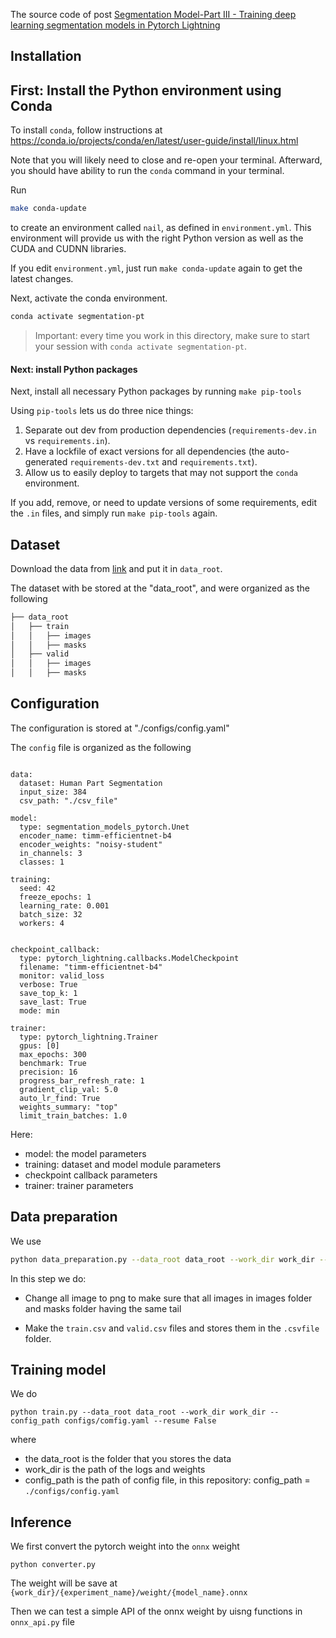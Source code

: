 The source code of post [Segmentation Model-Part III - Training deep learning segmentation models in Pytorch Lightning](https://hphuongdhsp.github.io/ml-blog/pytorchlightning/semanticsegmentation/deeplearning/2022/08/04/segmentation-model-part3.html)
## Installation 
## First: Install the Python environment using Conda



To install `conda`, follow instructions at https://conda.io/projects/conda/en/latest/user-guide/install/linux.html

Note that you will likely need to close and re-open your terminal.
Afterward, you should have ability to run the `conda` command in your terminal.

Run 
```sh
make conda-update
``` 
to create an environment called `nail`, as defined in `environment.yml`.
This environment will provide us with the right Python version as well as the CUDA and CUDNN libraries.

If you edit `environment.yml`, just run  `make conda-update`
again to get the latest changes.

Next, activate the conda environment.

```sh
conda activate segmentation-pt
```

> Important: every time you work in this directory, make sure to start your session with `conda activate segmentation-pt`.
#### Next: install Python packages

Next, install all necessary Python packages by running `make pip-tools`

Using `pip-tools` lets us do three nice things:

1. Separate out dev from production dependencies (`requirements-dev.in` vs `requirements.in`).
2. Have a lockfile of exact versions for all dependencies (the auto-generated `requirements-dev.txt` and `requirements.txt`).
3. Allow us to easily deploy to targets that may not support the `conda` environment.

If you add, remove, or need to update versions of some requirements, edit the `.in` files, and simply run `make pip-tools` again.


## Dataset 
Download the data from [link](https://drive.google.com/file/d/1qBLwdQeu9nvTw70E46XNXMciB0aKsM7r/view) and put it in `data_root`. 

The dataset with be stored at the "data_root", and were organized as the following

```bash
├── data_root 
│   ├── train
│   │   ├── images
│   │   ├── masks
│   ├── valid 
│   │   ├── images
│   │   ├── masks

```

## Configuration 


The configuration is stored at "./configs/config.yaml"

The `config` file is organized as the following

```

data:
  dataset: Human Part Segmentation
  input_size: 384
  csv_path: "./csv_file"

model:
  type: segmentation_models_pytorch.Unet
  encoder_name: timm-efficientnet-b4
  encoder_weights: "noisy-student"
  in_channels: 3
  classes: 1

training:
  seed: 42
  freeze_epochs: 1
  learning_rate: 0.001
  batch_size: 32
  workers: 4


checkpoint_callback:
  type: pytorch_lightning.callbacks.ModelCheckpoint
  filename: "timm-efficientnet-b4"
  monitor: valid_loss
  verbose: True
  save_top_k: 1
  save_last: True
  mode: min

trainer:
  type: pytorch_lightning.Trainer
  gpus: [0]
  max_epochs: 300
  benchmark: True
  precision: 16
  progress_bar_refresh_rate: 1
  gradient_clip_val: 5.0
  auto_lr_find: True
  weights_summary: "top"
  limit_train_batches: 1.0

```

Here: 
- model: the model parameters
- training: dataset and model module parameters
- checkpoint callback parameters
- trainer: trainer parameters


## Data preparation 

We use

```sh
python data_preparation.py --data_root data_root --work_dir work_dir --config_path configs/comfig.yaml
```

In this step we do: 
- Change all image to png to make sure that all images in images folder and masks folder having the same tail

- Make the `train.csv` and `valid.csv` files and stores them in the `.csvfile` folder.

## Training model 

We do 
```
python train.py --data_root data_root --work_dir work_dir --config_path configs/comfig.yaml --resume False
```

where 
+ the data_root is the folder that you stores the data 
+ work_dir is the path of the logs and weights
+ config_path is the path of config file, in this repository: config_path = `./configs/config.yaml`

## Inference

We first convert the pytorch weight into the `onnx` weight

```
python converter.py
```

The weight will be save at `{work_dir}/{experiment_name}/weight/{model_name}.onnx`

Then we can test a simple API of the onnx weight by uisng functions in `onnx_api.py` file
